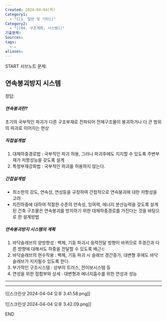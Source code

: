 ```yaml
---
Created: 2024-04-04(목)
Category1:
  - "[[1. 일반 및 기타]]"
Category2:
  - "[[04. 구조계획, 시스템]]"
기출문제: 
Sources: 
tags:
  - ✏️
aliases:
---
```

START
서브노트
문제:  
## 연속붕괴방지 시스템 

정답: 

##### 연속붕괴란?
초기의 국부적인 파괴가 다른 구조부재로 전파되어 전체구조물이 붕괴하거나 더 큰 범위의 파괴로 이어지는 현상

##### 직접설계법
1. 대체하중경로법 : 국부적인 파괴 허용, 그러나 파괴후에도 지지할 수 있도록 주변부재가 저항성능을 갖도록 설계
2. 특정부재강화법 : 국부적인 파괴를 허용하지 않는다.

##### 간접설계법
- 최소한의 강도, 연속성, 연성등을 규정하여 간접적으로 연속붕괴에 대한 저항성을 고려
- 지진하중에 대하여 적절한 수준의 연속성, 잉여력, 에너지 분산능력을 갖도록 설계된 건축 구조물은 연속봉괴를 방지하기 위한 대체하중경로를 가진다는 것을 바탕으로 한 설계방법
##### 연속붕괴방지 시스템의 계획
1. 바닥슬래브의 양방향성 : 벽체, 기둥 파괴시 응력전달 방향이 바뀌므로 주경간과 다른 방향에 대해서도 하중을 전달할 수 있도록 배근ㄷ
2. 바닥슬래브의 현수작용 : 벽체, 기둥 파괴 시 슬래브 경간증가, 대변형 후에도 바닥슬래브가 지지될수 있도록 한다.
3. 부가적인 구조시스템 : 상부의 트러스, 전이보시스템 등
4. 연성을 위한 접합부와 상세 : 대변형과 에너지흡수를 위한 연성과 성능
***
***
![[스크린샷 2024-04-04 오후 3.41.58.png]]


![[스크린샷 2024-04-04 오후 3.42.09.png]]
<!--ID: 1712233553491-->
END

